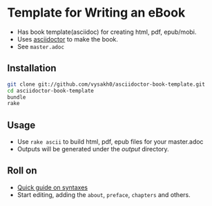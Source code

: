 Template for Writing an eBook
=============================

- Has book template(asciidoc) for creating html, pdf, epub/mobi.
- Uses [asciidoctor](http://asciidoctor.org) to make the book.
- See `master.adoc`


Installation
------------

```bash
git clone git://github.com/vysakh0/asciidoctor-book-template.git
cd asciidoctor-book-template
bundle
rake
```

Usage
-----

- Use `rake ascii` to build html, pdf, epub files for your master.adoc
- Outputs will be generated under the _output_ directory.

Roll on
-------
- [Quick guide on syntaxes](http://asciidoctor.org/docs/asciidoc-syntax-quick-reference/)
- Start editing, adding the  `about`, `preface`, `chapters` and others.
